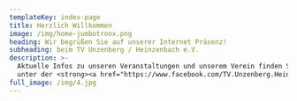 ```yaml
---
templateKey: index-page
title: Herzlich Willkommen
image: /img/home-jumbotronx.png
heading: Wir begrüßen Sie auf unserer Internet Präsenz!
subheading: beim TV Unzenberg / Heinzenbach e.V.
description: >-
  Aktuelle Infos zu unseren Veranstaltungen und unserem Verein finden Sie auch
  unter der <strong><a href="https://www.facebook.com/TV.Unzenberg.Heinzenbach/" target="_blank" >TV Unzenberg / Heinzenbach e.V. Facebook Seite</a></strong>
full_image: /img/4.jpg
---
```

